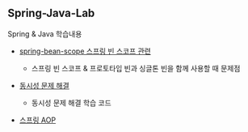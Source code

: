 ## Spring-Java-Lab
Spring & Java 학습내용

- [spring-bean-scope 스프링 빈 스코프 관련](./spring-bean-scope)
  - 스프링 빈 스코프 & 프로토타입 빈과 싱글톤 빈을 함께 사용할 때 문제점


- [동시성 문제 해결](./spring-concurrency)
  - 동시성 문제 해결 학습 코드


- [스프링 AOP](./spring-aop)
